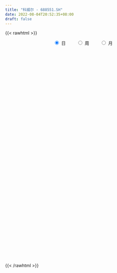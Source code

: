 ```yaml
---
title: "科威尔 - 688551.SH"
date: 2022-08-04T20:52:35+08:00
draft: false
---
```

{{< rawhtml >}}
    <div style="text-align: center">
        <label style="padding: 1rem;"><input style="margin-right: .5rem" type="radio" name="period" value="D" checked onclick="period_change(this)">日</label>
        <label style="padding: 1rem;"><input style="margin-right: .5rem" type="radio" name="period" value="W" onclick="period_change(this)">周</label>
        <label style="padding: 1rem;"><input style="margin-right: .5rem" type="radio" name="period" value="M" onclick="period_change(this)">月</label>
    </div>
    <div id="chart" style="height: 700px;"></div> 
    <script type="text/javascript">
        const D_v = [127799.4,78148.58,62526.93,47216.22,37616.73,71866.45,47864.02,37370.73,33687.01,22114.23,22605.39,21856.99,15657.91,13642.43,11176.37,15041.43,15899.06,14931.2,15251.54,25626.75,23960.73,11946.96,12024.68,13246.89,11594.32,16147.56,10818.66,32180.15,26596.96,19691.34,20512.12,21218.15,30135.42,19982.07,32896.45,22761.91,25542.68,20449.49,17581.29,11134.09,13259.76,10932.78,13022.76,27701.94,32294.87,28921.14,18969.47,22503.38,29338.13,22034.04,18696.29,17814.25,10194.47,11668.41,7811.59,9148.71,8006.81,16718.59,12349.89,8008.08,10867.86,6537.22,7967.38,9119.36,10843.57,6737.29,7797.39,7827.75,6837.38,14457.39,6351.53,6459.02,5055.35,5764.66,6870.79,8613.23,7641.06,10328.35,11168.84,4421.79,7281.81,4763.89,6947.41,8154.78,8541.11,6713.86,6683.11,4868.67,4954.7,5679.97,6017.56,4381.0,4484.86,2977.54,6195.51,4176.91,3195.14,5232.68,5279.34,3481.81,4394.52,3920.65,4778.44,3808.1,4726.05,5338.49,3280.13,3556.91,2763.49,2846.24,3563.33,3440.8,5477.19,6696.24,4427.9,6166.98,6101.47,7569.49,4071.66,4626.92,3917.71,3411.14,3374.8,2760.98,2951.61,3448.93,3810.42,1866.0,3974.07,2189.11,2535.53,3210.79,3006.0,2276.72,3167.57,6772.04,4742.45,3154.39,3650.76,4217.14,3005.34,1637.19,2236.96,3835.11,20468.24,15635.31,7571.7,5087.65,4730.11,11002.19,6665.96,5627.95,11349.22,9338.72,4963.83,6231.34,6956.55,4722.73,3688.03,5857.55,10848.45,10071.52,9064.12,21799.74,33577.88,24534.77,40330.05,21860.73,19799.4,22809.45,19861.67,34748.15,21358.23,20142.94,12590.66,12215.43,14958.97,16316.02,11367.17,11088.6,9214.7,11146.79,8275.98,8338.96,21300.71,20265.16,37097.46,60489.76,52717.7,31408.02,26524.02,19231.46,30958.02,18383.07,11166.18,15945.99,17750.74,11119.81,16304.6,12733.79,31333.04,27118.94,22294.71,12251.66,13435.06,15091.08,29929.9,24552.04,35494.83,28940.41,27845.28,23322.9,14663.16,18119.9,24222.66,20991.17,20201.19,13226.44,11920.32,10486.34,13100.48,11249.83,15634.3,14162.1,10145.16,17147.8,17584.22,9001.31,8073.9,9137.92,17867.41,26236.47,20630.95,25165.18,14198.8,11917.38,6836.04,14456.53,14988.09,11181.35,7959.09,9731.18,9637.67,5329.95,4240.63,5842.85,7506.22,4009.28,8503.48,7874.45,8177.94,5610.78,3825.49,9373.61,4881.38,5980.73,8969.44,5438.46,2529.79,7111.34,3887.85,8824.51,6984.44,5679.47,8033.66,7454.96,9900.72,7773.32,11393.48,7442.56,3704.34,5966.88,5707.0,6890.15,16813.64,16381.74,7974.25,16694.01,7753.87,13346.3,6621.47,9327.54,12034.0,10073.8,17698.23,11756.13,12763.1,12174.02,10999.3,11716.7,8005.62,8377.18,6398.32,6655.69,18659.42,9933.85,9645.65,11805.11,8537.11,15302.69,10916.39,5608.67,5425.79,6335.93,5603.11,4029.56,5508.25,9030.21,4715.84,7216.28,15526.73,8878.12,6734.92,6691.64,14464.96,11900.4,5862.86,3948.62,5303.63,3990.58,3766.59,5039.68,7489.51,4767.66,4791.73,5071.94,6711.32,10352.02,11329.08,4135.56,5995.5,6626.39,3651.4,3340.62,2310.62,3859.55,3912.18,4527.15,2139.44,2327.72,2459.08,2360.48,2006.12,4709.88,1918.48,2888.87,4684.67,4186.43,3818.34,6282.09,5015.29,4207.38,3176.87,3767.81,4123.28,8417.37,3274.21,4222.11,5212.83,7617.52,4275.73,4922.76,3119.48,5633.64,6848.4,10608.63,8691.91,6876.82,3605.95,10861.0,5529.62,6214.94,1747.77,3092.25,3269.66,1860.04,1228.03,1242.93,1814.51,3329.63,1840.92,2662.66,1734.36,2297.09,3075.28,3812.65,1913.55,2710.46,1206.34,2348.7,3389.74,3038.6,3900.59,3244.74,3120.63,3086.7,3809.74,1961.48,3463.28,7230.64,8602.61,3150.27,3514.28,2866.26,3465.15,4197.85,3943.68,4998.06,9055.31,8687.63,5228.73,5198.04,6167.02,8305.15,8809.31,13739.37,24940.49,20318.5,12084.28,7183.11,6815.39,6741.92,6165.21,7122.5,5779.45,8500.19,6188.33,5764.58,6849.01,6323.62,7509.4,4781.07,5812.81,5270.88,5232.66,2956.04,8671.34,6557.05,4216.06,15558.75,12774.39,5675.73,9941.36,3930.79,8063.78,4039.96,9271.93,7057.23,5332.52,14949.09,7340.75,8494.71,6355.42,7781.89,23696.34,35911.15,17219.67,19619.43,13585.57,12053.17]
const D_histogram = [0.0,-0.2967521368,-0.4103584873,-0.6122419986,-0.6711298551,-0.4902698924,-0.3946950784,-0.4613469118,-0.5121764978,-0.4675704713,-0.5239640451,-0.6458935138,-0.7767850333,-0.8127643568,-0.798917714,-0.632130705,-0.4157149093,-0.2213479615,-0.1015394753,0.0675963439,0.0729197333,0.0459610123,0.1130342212,0.1446500231,0.1897071917,0.1510500668,0.1535020772,0.2782449455,0.4086462868,0.404000797,0.3312640639,0.3861092997,0.4954673371,0.487903023,0.5914097734,0.617999094,0.6650514421,0.5633176413,0.3857784132,0.2323329318,0.1729790595,0.130644794,0.0530363067,0.1895624015,0.2274385761,0.3458450785,0.3686086078,0.391294673,0.3939821585,0.2541843933,0.1779711758,0.0571327353,-0.0229302862,-0.0942465954,-0.1471928361,-0.2078502444,-0.2282058873,-0.1419418808,-0.2081148583,-0.2312338808,-0.2658336804,-0.2841499123,-0.2727831712,-0.3308542292,-0.3239883211,-0.3468802749,-0.2556070249,-0.2660961605,-0.2562486801,-0.3784528783,-0.4229934005,-0.429596746,-0.4200309809,-0.3800913723,-0.2885180604,-0.1744681666,-0.10743279,-0.1458865827,-0.2704468091,-0.3148336731,-0.3984606369,-0.4197038893,-0.4604028242,-0.3965179058,-0.247829057,-0.0908688319,0.0358131304,0.1374329376,0.2113221894,0.1907232869,0.1153752312,0.0885322762,0.0958494542,0.0952575543,0.0531462462,0.0655935174,0.0890988592,0.0613022016,-0.0266882542,-0.0698760336,-0.1221260787,-0.114497482,-0.0413972814,0.068363395,0.2175286798,0.3518060718,0.4082843604,0.4376354959,0.4321315233,0.4200390723,0.4602913636,0.4593555299,0.4909562984,0.5280494695,0.5577790356,0.4798697404,0.3451430256,0.1900146721,0.1178663456,0.0508258313,-0.0134437331,-0.0138645111,0.0308929642,0.0370947808,0.0519061867,0.0916408257,0.0866309669,0.0759774816,0.0283486241,0.005287032,-0.0196865201,-0.0732223758,-0.0778695398,-0.0878291948,-0.0716783854,0.0143996888,0.0670095065,0.0919023877,0.1266263888,0.1003094315,0.0432659035,0.0183566848,0.0020890398,0.043778089,0.2426761744,0.2585432691,0.2348502296,0.2164245469,0.1736931986,0.1794748299,0.1281592921,0.1245027323,0.1608366386,0.1191326231,0.102544576,0.0359642141,-0.0566275495,-0.0865113868,-0.1142561486,-0.1223527476,-0.0459551715,0.0188747898,0.0589729952,0.194928831,0.4389164283,0.55239258,0.7332123406,0.831496319,0.7918672082,0.766263175,0.7918033604,1.016649375,0.9949335554,0.8762605299,0.6901914643,0.5913143898,0.5783647359,0.3703826445,0.1670029123,0.0112502563,-0.1754345778,-0.1983750547,-0.2504079435,-0.2950408297,-0.4800803304,-0.5853382474,-0.1895677749,0.1795580344,0.8351414299,1.0628325785,1.1604950163,1.2110130061,1.0153369218,0.6407476585,0.2774944205,0.082069643,-0.0612855576,-0.1732844304,-0.2453237621,-0.3868990432,-0.31486579,-0.0654184106,-0.2818467841,-0.366027027,-0.3697277062,-0.2728090731,0.3370987144,0.6237860792,1.5031954687,1.9853602892,1.8096620724,1.3313748223,0.6880214703,0.6874850472,1.0653406655,1.1680094838,0.5617420917,0.4516683181,0.0919153957,-0.2506053079,-0.5280606176,-0.6443250074,-0.5377611147,-0.4771355256,-0.6752228403,-1.2615832433,-1.592461542,-1.7281939921,-1.7548092941,-1.7976202041,-1.2488220454,-1.4094051783,-1.5320100502,-1.255854936,-1.1753390617,-1.1743156478,-1.2460207798,-1.4645637724,-1.3806323695,-1.2430242286,-1.1871958257,-0.9460826032,-0.7505675485,-0.6591796159,-0.5629545356,-0.4023647981,-0.4208084931,-0.4608343656,-0.6407888294,-0.5152860193,-0.5068670344,-0.4262539106,-0.424260638,-0.6091666104,-0.6321017301,-0.626178516,-0.6016889511,-0.56164571,-0.4890602191,-0.3974919074,-0.2813271365,0.0630622809,0.3057485847,0.4202163363,0.6751898965,0.8559059423,1.072466566,0.9977540228,1.096945784,1.0408904282,0.8740554156,0.6158215296,0.5485594216,0.61986303,1.0268606007,1.4087140914,1.5824628155,1.7368668232,1.7534977118,1.9558753448,1.9347767244,1.8756029401,1.5425026009,1.275018222,0.6487908496,0.3089682989,0.109609056,0.1539946864,0.1417078975,0.2186654912,0.0745256835,-0.0157362792,-0.0240650937,-0.073722128,0.0238814042,0.0305627553,-0.1171669102,-0.1666813744,-0.4637292985,-0.9248247895,-1.266542639,-1.4035085691,-1.5121656611,-1.4975721336,-1.393506603,-1.3422164565,-1.151964914,-1.2374271873,-1.2433412894,-1.3124004337,-1.4412296654,-1.4500645314,-1.4462914954,-1.4315174685,-1.0391320745,-0.6943879478,-0.4304553891,-0.2664047101,-0.2048595074,-0.2339346722,-0.2245777858,-0.1604786009,-0.0937803745,-0.1423312477,-0.0917698727,-0.1621321978,-0.0489584588,0.3195734114,0.6021968592,0.6820457149,0.622677289,0.5938912999,0.560178488,0.3892128897,0.3394062193,0.0974282722,-0.0700175646,-0.2277594647,-0.3648873348,-0.4274677709,-0.4741681794,-0.5003665134,-0.5571494658,-0.4061321053,-0.2888519097,-0.2396886667,-0.2550342052,-0.327295831,-0.4013411852,-0.2170757495,-0.1193870934,0.0500142318,0.1819790655,0.2831468497,0.3826754443,0.2313035026,0.1004731078,-0.0159583096,-0.2046550268,-0.2974617791,-0.286332902,-0.1787193142,-0.1307367184,-0.146597737,-0.0041125283,0.412041433,0.5940650797,0.7888375686,0.8372791783,1.0448263654,1.1141983321,0.9337972182,0.7241489959,0.4767909282,0.4212556232,0.3500560815,0.2611240458,0.15493361,-0.007276458,-0.1756569894,-0.3820739157,-0.449391914,-0.57366738,-0.6281794283,-0.702322482,-0.4858921198,-0.3924117674,-0.2804445525,-0.1863711591,-0.1667322223,-0.4413712087,-0.7957101634,-0.881586406,-0.9413794902,-0.765116759,-0.6468678781,-0.50205869,-0.3808722213,-0.2065864123,0.1052728017,0.3801967487,0.5854212178,0.6314822899,0.6632736842,0.7135753073,0.7348394381,0.6681053357,0.6368977629,0.411799984,0.1832506775,0.0496169568,-0.0355022461,-0.0971576624,-0.0276956463,0.1931221835,0.5593324156,1.0753335145,1.170705849,1.1530361784,1.0060145187,0.9173488402,0.81803896,0.6605158214,0.4598562047,0.3590547842,0.3961459718,0.417262741,0.2973973713,0.1202999056,0.147359968,0.2438298965,0.2288584005,0.2176911079,0.0379661231,-0.0772520966,-0.1853896746,-0.3187358442,-0.457612874,-0.5188812475,-0.3452312522,-0.3408944584,-0.4012869689,-0.4905119442,-0.4675688089,-0.3074493611,-0.2285876044,-0.2055460138,-0.185045634,-0.1431784077,0.0461443515,0.0938595976,0.006068573,-0.0369842168,0.0199064987,0.2666002251,0.6040410102,0.8050721363,0.7812338738,0.5878411139,0.3754687656]
const D_fast = [0.0,-0.3709401709,-0.5871361434,-0.9420801543,-1.1687504746,-1.110457985,-1.1135569406,-1.295545502,-1.4744192124,-1.5467058037,-1.7340903888,-2.0174932359,-2.3425810138,-2.5817514265,-2.7676342122,-2.7588798795,-2.646392811,-2.5073628536,-2.4129392362,-2.226904331,-2.2033510083,-2.2188194762,-2.123487712,-2.0557094043,-1.9632254379,-1.964120046,-1.9232925163,-1.7289884116,-1.4964254987,-1.4000707892,-1.3899915063,-1.2386189456,-1.0053940739,-0.8909826322,-0.6396234385,-0.4585343445,-0.2452191358,-0.2061235263,-0.287218151,-0.3825803995,-0.3986895069,-0.408362574,-0.4727119846,-0.2887952894,-0.1940594708,0.0108083013,0.1257239825,0.2462337159,0.347416741,0.2711650742,0.2394446506,0.1328893939,0.0470938009,-0.0477841572,-0.1375286069,-0.2501485762,-0.327555691,-0.2767771547,-0.3949788468,-0.4759063395,-0.5769645592,-0.6663182692,-0.7231473209,-0.8639319361,-0.9380631083,-1.0476751309,-1.0203036371,-1.0973168128,-1.1515315024,-1.3683489202,-1.5186377926,-1.6326403246,-1.7280823047,-1.7831655391,-1.7637217423,-1.6932888902,-1.6531117111,-1.7280371495,-1.9202090782,-2.0433043604,-2.2265464834,-2.3527157082,-2.5085153492,-2.5437599072,-2.4570283227,-2.3227853055,-2.1871500606,-2.0511720191,-1.9244522199,-1.8973703007,-1.9438745486,-1.9485844346,-1.917304893,-1.8940824044,-1.9229071508,-1.8940615003,-1.8482814437,-1.8607525509,-1.9554150703,-2.0160718581,-2.0988534229,-2.1198491967,-2.0570983164,-1.9302467912,-1.7266993365,-1.5044704266,-1.3459210479,-1.2071610383,-1.1046321302,-1.0117148131,-0.8563896809,-0.7424866321,-0.588146789,-0.4190412505,-0.2498669255,-0.2078087857,-0.2562497441,-0.3638744295,-0.4065561696,-0.4608902262,-0.5285207237,-0.5324076295,-0.4799269132,-0.4644514014,-0.4366634489,-0.3740186034,-0.3573707205,-0.3490298354,-0.3895715369,-0.411311371,-0.4412065531,-0.5130480028,-0.5371625517,-0.5690795054,-0.5708482924,-0.481170296,-0.4118081017,-0.3639396235,-0.2975590252,-0.2987986246,-0.3450256768,-0.3653457242,-0.3810911093,-0.3284575379,-0.0688904089,0.0116125031,0.046632021,0.082312475,0.0830044264,0.1336547652,0.1143790504,0.1418481736,0.2183912397,0.2064703798,0.2155184768,0.1579291684,0.0511805175,-0.0003311665,-0.0566399655,-0.0953247514,-0.0304159682,0.0391326906,0.0939741447,0.2786621884,0.6323788928,0.8839531894,1.2480760351,1.5542340933,1.7125717845,1.8785335451,2.1020245707,2.5810329289,2.8080504981,2.9084426051,2.8949214057,2.9438729286,3.0755144587,2.9601280284,2.7984990242,2.6455589324,2.4150154538,2.3424812133,2.2278463386,2.1094532449,1.8043936616,1.5528011828,1.9011797116,2.3151950295,3.1795637824,3.6729630757,4.0607492676,4.4140205089,4.4721786551,4.2577763063,3.9638966735,3.7889893067,3.6303127167,3.4749927363,3.3416224641,3.1033224222,3.0966392278,3.3297320046,3.0428419351,2.8671549354,2.7710223296,2.7997386946,3.4939211606,3.9365550452,5.1917633019,6.1702681948,6.446985496,6.3015419515,5.830193967,6.0015288058,6.6457195905,7.0403907797,6.5745589106,6.5774022164,6.240628143,5.8354561123,5.4259856483,5.1486400067,5.1207636207,5.0621053284,4.6952123035,3.7934560898,3.0644624056,2.4966814575,2.031363832,1.5391478709,1.7757405182,1.2628060907,0.7571987063,0.7193900866,0.5060711955,0.2135156973,-0.1696946296,-0.7543785653,-1.0156052548,-1.1887531711,-1.4297237246,-1.4251311529,-1.4172579852,-1.4906649566,-1.5351785102,-1.4751799723,-1.5988257905,-1.7540602544,-2.0942119256,-2.0975306203,-2.215828394,-2.2417787479,-2.3458506348,-2.6830482598,-2.864008812,-3.0146302269,-3.1405628997,-3.2409310862,-3.2906106501,-3.2984153152,-3.2525823285,-2.8924273408,-2.5733038908,-2.3537820551,-1.9300110208,-1.5353184894,-1.0506412242,-0.8759152618,-0.5024870546,-0.2983198033,-0.2466409619,-0.3509194656,-0.2810417181,-0.0547723522,0.6089403686,1.3429723822,1.9123368101,2.5009575236,2.9559628402,3.6473093095,4.1099048701,4.5196318209,4.5721571319,4.6234273085,4.1593976485,3.8968171725,3.7248601936,3.8077444956,3.8308846811,3.9625086476,3.8370002608,3.7428042282,3.7284591403,3.6603715741,3.7639454572,3.7782674973,3.6012461041,3.5100612964,3.0970810476,2.4047793593,1.7464258501,1.2585827776,0.7718842704,0.4120847645,0.1677736443,-0.1164903232,-0.2142300093,-0.6090490794,-0.9257985038,-1.3229577565,-1.8120944046,-2.1834454034,-2.5412452412,-2.8843505815,-2.7517482061,-2.5806010664,-2.424282355,-2.3268328534,-2.3165025277,-2.4040613604,-2.4508489205,-2.4268693858,-2.3836162531,-2.4677499382,-2.4401310313,-2.5510264059,-2.4500922816,-2.0016670585,-1.5684943959,-1.3181341115,-1.2218332151,-1.1021463793,-0.9958145691,-1.069476945,-1.0344320606,-1.2520529397,-1.4370031675,-1.6516849339,-1.8800346377,-2.0494820165,-2.2147244699,-2.3660144322,-2.5620847511,-2.5126004168,-2.4675331987,-2.4782921223,-2.5573962121,-2.7114817957,-2.8858624462,-2.7558659478,-2.6880240651,-2.5061191819,-2.3286595819,-2.1567050852,-1.9615076296,-2.0550536956,-2.1607658135,-2.2811868083,-2.5210472822,-2.6882194793,-2.7486738277,-2.6857400684,-2.6704416523,-2.7229521051,-2.5814950285,-2.0623307089,-1.7317907923,-1.3398089113,-1.082047507,-0.6132937286,-0.2653721788,-0.2123239882,-0.2409349615,-0.3690952971,-0.3193166963,-0.3030022176,-0.3266532418,-0.3941102751,-0.5581394576,-0.7704342364,-1.0723696416,-1.2520356184,-1.5197279294,-1.7312848348,-1.981008509,-1.8860511768,-1.8906737663,-1.8488176895,-1.8013370859,-1.8233812046,-2.2083629932,-2.7616294887,-3.0679023329,-3.3630402896,-3.3780567481,-3.4215248367,-3.4022303211,-3.3762619078,-3.2536227018,-2.9154452874,-2.5454721532,-2.1938923797,-1.9899607351,-1.7923509197,-1.5636554698,-1.3586814795,-1.258389248,-1.1303723801,-1.252520163,-1.4352568001,-1.5564862816,-1.650481046,-1.736425878,-1.6738877734,-1.4047893977,-0.8987460618,-0.1139115842,0.2741372126,0.5447265865,0.6492085566,0.789880088,0.8950799479,0.9026857646,0.8169901991,0.8059524747,0.9420801552,1.0675126097,1.0219965828,0.8749740935,0.9388741478,1.0963015506,1.1385446547,1.181800139,1.011566685,0.8770354412,0.7225504445,0.5095203139,0.2562400655,0.0652513801,0.1525935625,0.0717067417,-0.089007511,-0.3008604724,-0.3948095393,-0.3115524318,-0.2898375762,-0.318182489,-0.3439435178,-0.3378708933,-0.1370120464,-0.0658319008,-0.1521057821,-0.2044046261,-0.1425372859,0.1708064967,0.6592575344,1.0615566946,1.2330269005,1.186594419,1.0680892622]
const D_slow = [0.0,-0.0741880342,-0.176777656,-0.3298381557,-0.4976206195,-0.6201880926,-0.7188618622,-0.8341985901,-0.9622427146,-1.0791353324,-1.2101263437,-1.3715997221,-1.5657959805,-1.7689870697,-1.9687164982,-2.1267491744,-2.2306779017,-2.2860148921,-2.3113997609,-2.2945006749,-2.2762707416,-2.2647804885,-2.2365219332,-2.2003594275,-2.1529326295,-2.1151701128,-2.0767945935,-2.0072333571,-1.9050717855,-1.8040715862,-1.7212555702,-1.6247282453,-1.500861411,-1.3788856552,-1.2310332119,-1.0765334384,-0.9102705779,-0.7694411676,-0.6729965643,-0.6149133313,-0.5716685664,-0.5390073679,-0.5257482913,-0.4783576909,-0.4214980469,-0.3350367773,-0.2428846253,-0.1450609571,-0.0465654174,0.0169806809,0.0614734748,0.0757566586,0.0700240871,0.0464624382,0.0096642292,-0.0422983319,-0.0993498037,-0.1348352739,-0.1868639885,-0.2446724587,-0.3111308788,-0.3821683569,-0.4503641497,-0.533077707,-0.6140747872,-0.700794856,-0.7646966122,-0.8312206523,-0.8952828224,-0.9898960419,-1.0956443921,-1.2030435786,-1.3080513238,-1.4030741669,-1.475203682,-1.5188207236,-1.5456789211,-1.5821505668,-1.649762269,-1.7284706873,-1.8280858465,-1.9330118189,-2.0481125249,-2.1472420014,-2.2091992657,-2.2319164736,-2.222963191,-2.1886049566,-2.1357744093,-2.0880935876,-2.0592497798,-2.0371167107,-2.0131543472,-1.9893399586,-1.9760533971,-1.9596550177,-1.9373803029,-1.9220547525,-1.9287268161,-1.9461958245,-1.9767273442,-2.0053517147,-2.015701035,-1.9986101863,-1.9442280163,-1.8562764984,-1.7542054083,-1.6447965343,-1.5367636535,-1.4317538854,-1.3166810445,-1.201842162,-1.0791030874,-0.94709072,-0.8076459611,-0.687678526,-0.6013927697,-0.5538891016,-0.5244225152,-0.5117160574,-0.5150769907,-0.5185431184,-0.5108198774,-0.5015461822,-0.4885696355,-0.4656594291,-0.4440016874,-0.425007317,-0.417920161,-0.416598403,-0.421520033,-0.439825627,-0.4592930119,-0.4812503106,-0.499169907,-0.4955699848,-0.4788176081,-0.4558420112,-0.424185414,-0.3991080561,-0.3882915803,-0.383702409,-0.3831801491,-0.3722356268,-0.3115665833,-0.246930766,-0.1882182086,-0.1341120719,-0.0906887722,-0.0458200647,-0.0137802417,0.0173454414,0.057554601,0.0873377568,0.1129739008,0.1219649543,0.1078080669,0.0861802202,0.0576161831,0.0270279962,0.0155392033,0.0202579008,0.0350011496,0.0837333573,0.1934624644,0.3315606094,0.5148636946,0.7227377743,0.9207045764,1.1122703701,1.3102212102,1.5643835539,1.8131169428,2.0321820753,2.2047299413,2.3525585388,2.4971497228,2.5897453839,2.631496112,2.634308676,2.5904500316,2.5408562679,2.4782542821,2.4044940746,2.284473992,2.1381394302,2.0907474865,2.1356369951,2.3444223525,2.6101304972,2.9002542512,3.2030075028,3.4568417332,3.6170286478,3.686402253,3.7069196637,3.6915982743,3.6482771667,3.5869462262,3.4902214654,3.4115050179,3.3951504152,3.3246887192,3.2331819624,3.1407500359,3.0725477676,3.1568224462,3.312768966,3.6885678332,4.1849079055,4.6373234236,4.9701671292,5.1421724968,5.3140437586,5.5803789249,5.8723812959,6.0128168188,6.1257338983,6.1487127473,6.0860614203,5.9540462659,5.792965014,5.6585247354,5.539240854,5.3704351439,5.0550393331,4.6569239476,4.2248754496,3.786173126,3.336768075,3.0245625637,2.6722112691,2.2892087565,1.9752450225,1.6814102571,1.3878313452,1.0763261502,0.7101852071,0.3650271147,0.0542710576,-0.2425278989,-0.4790485497,-0.6666904368,-0.8314853408,-0.9722239746,-1.0728151742,-1.1780172974,-1.2932258888,-1.4534230962,-1.582244601,-1.7089613596,-1.8155248373,-1.9215899968,-2.0738816494,-2.2319070819,-2.3884517109,-2.5388739487,-2.6792853762,-2.8015504309,-2.9009234078,-2.9712551919,-2.9554896217,-2.8790524755,-2.7739983914,-2.6052009173,-2.3912244317,-2.1231077902,-1.8736692845,-1.5994328385,-1.3392102315,-1.1206963776,-0.9667409952,-0.8296011398,-0.6746353823,-0.4179202321,-0.0657417092,0.3298739946,0.7640907004,1.2024651284,1.6914339646,2.1751281457,2.6440288807,3.029654531,3.3484090865,3.5106067989,3.5878488736,3.6152511376,3.6537498092,3.6891767836,3.7438431564,3.7624745773,3.7585405075,3.752524234,3.734093702,3.7400640531,3.7477047419,3.7184130144,3.6767426708,3.5608103461,3.3296041488,3.012968489,2.6620913467,2.2840499315,1.9096568981,1.5612802473,1.2257261332,0.9377349047,0.6283781079,0.3175427856,-0.0105573229,-0.3708647392,-0.733380872,-1.0949537459,-1.452833113,-1.7126161316,-1.8862131186,-1.9938269659,-2.0604281434,-2.1116430202,-2.1701266883,-2.2262711347,-2.2663907849,-2.2898358786,-2.3254186905,-2.3483611587,-2.3888942081,-2.4011338228,-2.3212404699,-2.1706912551,-2.0001798264,-1.8445105042,-1.6960376792,-1.5559930572,-1.4586898347,-1.3738382799,-1.3494812119,-1.366985603,-1.4239254692,-1.5151473029,-1.6220142456,-1.7405562905,-1.8656479188,-2.0049352853,-2.1064683116,-2.178681289,-2.2386034557,-2.302362007,-2.3841859647,-2.484521261,-2.5387901984,-2.5686369717,-2.5561334138,-2.5106386474,-2.439851935,-2.3441830739,-2.2863571982,-2.2612389213,-2.2652284987,-2.3163922554,-2.3907577002,-2.4623409257,-2.5070207542,-2.5397049338,-2.5763543681,-2.5773825002,-2.4743721419,-2.325855872,-2.1286464799,-1.9193266853,-1.6581200939,-1.3795705109,-1.1461212064,-0.9650839574,-0.8458862253,-0.7405723195,-0.6530582991,-0.5877772877,-0.5490438852,-0.5508629997,-0.594777247,-0.6902957259,-0.8026437044,-0.9460605494,-1.1031054065,-1.278686027,-1.400159057,-1.4982619988,-1.568373137,-1.6149659267,-1.6566489823,-1.7669917845,-1.9659193253,-2.1863159268,-2.4216607994,-2.6129399891,-2.7746569586,-2.9001716311,-2.9953896865,-3.0470362895,-3.0207180891,-2.9256689019,-2.7793135975,-2.621443025,-2.4556246039,-2.2772307771,-2.0935209176,-1.9264945837,-1.767270143,-1.664320147,-1.6185074776,-1.6061032384,-1.6149787999,-1.6392682155,-1.6461921271,-1.5979115812,-1.4580784773,-1.1892450987,-0.8965686364,-0.6083095919,-0.3568059622,-0.1274687521,0.0770409879,0.2421699432,0.3571339944,0.4468976904,0.5459341834,0.6502498687,0.7245992115,0.7546741879,0.7915141799,0.852471654,0.9096862541,0.9641090311,0.9736005619,0.9542875378,0.9079401191,0.8282561581,0.7138529396,0.5841326277,0.4978248146,0.4126012,0.3122794578,0.1896514718,0.0727592696,-0.0041030707,-0.0612499718,-0.1126364753,-0.1588978838,-0.1946924857,-0.1831563978,-0.1596914984,-0.1581743551,-0.1674204093,-0.1624437847,-0.0957937284,0.0552165242,0.2564845582,0.4517930267,0.5987533052,0.6926204966]
const D_data = [['2020-09-10', 51.02, 50.5, 50.01, 66.31],['2020-09-11', 44.99, 45.85, 41.11, 49.8],['2020-09-14', 47.0, 46.73, 44.42, 49.7],['2020-09-15', 45.82, 44.32, 43.5, 47.0],['2020-09-16', 45.0, 44.83, 44.3, 46.56],['2020-09-17', 44.83, 47.62, 44.04, 52.39],['2020-09-18', 47.63, 46.85, 46.26, 49.29],['2020-09-21', 47.0, 44.44, 44.08, 47.34],['2020-09-22', 43.7, 43.8, 42.66, 44.3],['2020-09-23', 43.85, 44.44, 43.7, 44.98],['2020-09-24', 44.3, 42.58, 42.21, 44.3],['2020-09-25', 42.81, 40.62, 40.33, 42.88],['2020-09-28', 40.6, 39.04, 38.85, 40.8],['2020-09-29', 39.12, 38.9, 38.75, 39.88],['2020-09-30', 38.91, 38.55, 38.55, 39.4],['2020-10-09', 39.0, 40.09, 39.0, 40.35],['2020-10-12', 40.55, 41.02, 40.15, 41.66],['2020-10-13', 41.03, 41.28, 40.9, 41.99],['2020-10-14', 41.24, 40.74, 40.12, 41.24],['2020-10-15', 40.89, 41.8, 40.86, 43.16],['2020-10-16', 41.79, 39.95, 39.8, 41.79],['2020-10-19', 40.49, 39.21, 39.16, 40.67],['2020-10-20', 39.05, 40.24, 38.9, 40.39],['2020-10-21', 40.44, 39.85, 39.68, 41.14],['2020-10-22', 39.6, 40.05, 39.06, 40.62],['2020-10-23', 40.3, 38.85, 38.62, 40.5],['2020-10-26', 38.1, 39.09, 38.1, 39.12],['2020-10-27', 39.11, 40.85, 38.83, 42.21],['2020-10-28', 40.7, 41.61, 39.86, 42.19],['2020-10-29', 40.85, 40.32, 40.21, 41.52],['2020-10-30', 40.12, 39.3, 39.3, 41.49],['2020-11-02', 39.8, 40.9, 38.34, 41.01],['2020-11-03', 41.25, 42.16, 40.8, 42.83],['2020-11-04', 42.01, 41.16, 40.88, 42.6],['2020-11-05', 42.0, 43.06, 41.58, 43.82],['2020-11-06', 43.65, 42.77, 42.09, 43.8],['2020-11-09', 42.98, 43.6, 42.38, 43.9],['2020-11-10', 43.4, 41.96, 41.8, 43.4],['2020-11-11', 41.8, 40.53, 40.5, 42.35],['2020-11-12', 40.86, 40.09, 39.93, 41.24],['2020-11-13', 40.58, 40.77, 40.23, 41.76],['2020-11-16', 41.0, 40.75, 40.4, 41.46],['2020-11-17', 40.88, 39.98, 39.49, 40.88],['2020-11-18', 39.85, 42.85, 39.85, 42.85],['2020-11-19', 43.15, 42.19, 42.01, 45.39],['2020-11-20', 42.24, 43.8, 41.71, 44.2],['2020-11-23', 43.9, 43.23, 42.5, 43.9],['2020-11-24', 43.41, 43.63, 43.12, 44.9],['2020-11-25', 44.5, 43.75, 43.5, 45.58],['2020-11-26', 43.57, 41.85, 41.6, 43.58],['2020-11-27', 42.0, 42.24, 41.56, 43.74],['2020-11-30', 42.24, 41.25, 40.8, 42.73],['2020-12-01', 41.19, 41.24, 40.88, 41.45],['2020-12-02', 41.31, 40.9, 40.41, 41.35],['2020-12-03', 40.93, 40.7, 40.6, 41.13],['2020-12-04', 40.68, 40.15, 40.03, 40.77],['2020-12-07', 40.52, 40.25, 39.89, 40.94],['2020-12-08', 40.68, 41.6, 40.28, 41.96],['2020-12-09', 41.52, 39.58, 39.39, 41.87],['2020-12-10', 39.58, 39.67, 39.25, 40.16],['2020-12-11', 39.9, 39.13, 38.7, 40.38],['2020-12-14', 39.48, 38.92, 38.47, 39.49],['2020-12-15', 38.8, 38.99, 38.26, 39.2],['2020-12-16', 38.99, 37.68, 37.37, 38.99],['2020-12-17', 37.48, 38.01, 36.5, 38.12],['2020-12-18', 38.01, 37.23, 37.21, 38.18],['2020-12-21', 37.21, 38.5, 36.7, 38.6],['2020-12-22', 38.02, 37.12, 36.9, 38.58],['2020-12-23', 36.82, 37.04, 36.68, 37.49],['2020-12-24', 36.85, 34.69, 34.55, 36.85],['2020-12-25', 34.55, 34.74, 34.55, 35.31],['2020-12-28', 35.24, 34.57, 34.43, 35.46],['2020-12-29', 34.02, 34.26, 34.02, 35.09],['2020-12-30', 34.2, 34.26, 33.84, 34.4],['2020-12-31', 34.47, 34.79, 34.0, 35.21],['2021-01-04', 34.76, 35.23, 34.57, 35.45],['2021-01-05', 35.1, 34.8, 34.6, 35.35],['2021-01-06', 34.6, 33.23, 32.99, 34.8],['2021-01-07', 33.1, 31.31, 31.09, 33.2],['2021-01-08', 31.26, 31.38, 30.59, 31.84],['2021-01-11', 31.38, 30.0, 29.82, 31.71],['2021-01-12', 30.49, 29.9, 29.78, 30.49],['2021-01-13', 30.12, 28.85, 28.7, 30.12],['2021-01-14', 28.86, 29.58, 28.28, 30.18],['2021-01-15', 29.58, 30.65, 29.32, 31.15],['2021-01-18', 30.6, 31.13, 30.4, 31.5],['2021-01-19', 31.41, 31.18, 31.06, 32.13],['2021-01-20', 31.35, 31.24, 31.06, 31.8],['2021-01-21', 31.27, 31.2, 30.67, 31.76],['2021-01-22', 31.16, 30.02, 30.0, 31.2],['2021-01-25', 29.91, 28.9, 28.75, 29.92],['2021-01-26', 28.9, 29.02, 28.9, 29.76],['2021-01-27', 29.35, 29.18, 28.79, 29.5],['2021-01-28', 29.19, 28.89, 28.89, 29.49],['2021-01-29', 29.25, 28.03, 27.74, 29.25],['2021-02-01', 28.03, 28.4, 27.76, 28.6],['2021-02-02', 28.42, 28.42, 28.14, 28.72],['2021-02-03', 28.42, 27.55, 27.21, 28.42],['2021-02-04', 27.57, 26.22, 26.0, 27.57],['2021-02-05', 26.24, 26.11, 25.83, 27.12],['2021-02-08', 26.47, 25.38, 25.33, 26.47],['2021-02-09', 25.41, 25.63, 25.4, 25.98],['2021-02-10', 25.77, 26.32, 25.63, 26.7],['2021-02-18', 26.7, 27.0, 26.35, 27.27],['2021-02-19', 27.0, 28.03, 26.92, 28.37],['2021-02-22', 28.12, 28.57, 28.0, 28.94],['2021-02-23', 28.5, 28.16, 27.97, 28.9],['2021-02-24', 28.65, 28.15, 28.02, 28.65],['2021-02-25', 28.71, 27.9, 27.9, 28.78],['2021-02-26', 27.6, 27.9, 27.52, 28.19],['2021-03-01', 28.1, 28.79, 28.1, 28.8],['2021-03-02', 29.06, 28.57, 28.36, 29.09],['2021-03-03', 28.89, 29.28, 28.66, 29.34],['2021-03-04', 29.27, 29.8, 29.1, 30.04],['2021-03-05', 29.61, 30.2, 29.5, 30.5],['2021-03-08', 30.25, 29.03, 28.99, 30.48],['2021-03-09', 29.24, 27.98, 27.74, 29.25],['2021-03-10', 27.58, 27.07, 26.8, 27.98],['2021-03-11', 27.43, 27.54, 26.88, 27.8],['2021-03-12', 27.73, 27.22, 27.0, 27.73],['2021-03-15', 27.32, 26.84, 26.59, 27.32],['2021-03-16', 27.0, 27.38, 26.98, 27.46],['2021-03-17', 27.41, 28.0, 27.22, 28.1],['2021-03-18', 28.1, 27.61, 27.53, 28.14],['2021-03-19', 27.58, 27.74, 27.46, 28.06],['2021-03-22', 27.82, 28.19, 27.59, 28.23],['2021-03-23', 28.0, 27.73, 27.58, 28.49],['2021-03-24', 27.64, 27.62, 27.41, 27.84],['2021-03-25', 27.51, 26.98, 26.62, 27.54],['2021-03-26', 26.98, 27.05, 26.81, 27.2],['2021-03-29', 27.2, 26.83, 26.77, 27.38],['2021-03-30', 27.06, 26.16, 26.08, 27.06],['2021-03-31', 26.38, 26.49, 26.0, 26.5],['2021-04-01', 26.57, 26.25, 26.09, 26.62],['2021-04-02', 26.5, 26.46, 26.06, 26.61],['2021-04-06', 26.57, 27.52, 26.57, 27.75],['2021-04-07', 27.3, 27.44, 27.16, 27.75],['2021-04-08', 27.59, 27.3, 27.27, 27.59],['2021-04-09', 27.43, 27.61, 27.28, 27.95],['2021-04-12', 27.66, 26.9, 26.85, 27.66],['2021-04-13', 27.38, 26.29, 26.25, 27.38],['2021-04-14', 26.49, 26.44, 26.2, 26.59],['2021-04-15', 26.31, 26.39, 26.12, 26.56],['2021-04-16', 26.4, 27.15, 26.4, 27.18],['2021-04-19', 27.18, 29.84, 27.16, 31.36],['2021-04-20', 29.59, 28.29, 28.28, 29.74],['2021-04-21', 28.44, 27.94, 27.94, 28.49],['2021-04-22', 28.0, 28.05, 27.91, 28.62],['2021-04-23', 28.0, 27.72, 27.69, 28.25],['2021-04-26', 28.16, 28.36, 28.16, 28.98],['2021-04-27', 28.19, 27.64, 27.45, 28.48],['2021-04-28', 27.64, 28.19, 27.58, 28.19],['2021-04-29', 28.08, 28.9, 27.73, 29.04],['2021-04-30', 28.9, 28.03, 28.0, 28.9],['2021-05-06', 28.12, 28.29, 27.66, 28.56],['2021-05-07', 28.36, 27.51, 27.42, 28.37],['2021-05-10', 27.53, 26.76, 26.7, 28.0],['2021-05-11', 26.76, 27.17, 26.53, 27.36],['2021-05-12', 27.3, 26.97, 26.73, 27.3],['2021-05-13', 26.97, 27.03, 26.93, 27.72],['2021-05-14', 27.19, 28.21, 27.03, 28.33],['2021-05-17', 28.18, 28.44, 27.69, 28.63],['2021-05-18', 28.44, 28.45, 28.03, 28.8],['2021-05-19', 28.7, 30.24, 28.11, 30.99],['2021-05-20', 30.05, 32.9, 29.99, 33.26],['2021-05-21', 32.5, 32.67, 31.53, 33.72],['2021-05-24', 32.6, 34.89, 32.3, 37.5],['2021-05-25', 35.3, 35.33, 33.76, 35.5],['2021-05-26', 34.97, 34.53, 33.6, 35.4],['2021-05-27', 34.1, 35.3, 34.1, 36.95],['2021-05-28', 35.86, 36.74, 35.06, 37.58],['2021-05-31', 36.89, 40.85, 36.06, 41.88],['2021-06-01', 41.16, 39.36, 39.1, 41.85],['2021-06-02', 39.41, 38.79, 38.15, 40.83],['2021-06-03', 38.79, 38.05, 37.7, 39.67],['2021-06-04', 37.68, 39.21, 37.23, 40.0],['2021-06-07', 39.21, 40.8, 38.38, 41.9],['2021-06-08', 40.7, 38.5, 37.74, 42.45],['2021-06-09', 39.31, 38.03, 37.78, 39.6],['2021-06-10', 37.56, 38.1, 37.33, 39.41],['2021-06-11', 38.1, 37.09, 37.0, 39.2],['2021-06-15', 37.07, 38.79, 36.6, 39.97],['2021-06-16', 38.97, 38.4, 38.0, 40.48],['2021-06-17', 38.39, 38.36, 37.55, 39.35],['2021-06-18', 38.29, 36.0, 35.11, 38.83],['2021-06-21', 36.0, 36.1, 34.5, 37.64],['2021-06-22', 36.0, 43.16, 36.0, 43.32],['2021-06-23', 42.69, 45.2, 40.8, 50.88],['2021-06-24', 47.2, 52.3, 46.6, 53.2],['2021-06-25', 52.3, 50.45, 48.81, 52.36],['2021-06-28', 49.63, 50.99, 49.6, 55.34],['2021-06-29', 51.55, 52.19, 50.65, 53.4],['2021-06-30', 51.44, 50.08, 48.85, 53.58],['2021-07-01', 50.8, 47.46, 46.52, 50.8],['2021-07-02', 46.76, 46.49, 46.21, 47.93],['2021-07-05', 46.48, 47.75, 45.41, 48.49],['2021-07-06', 47.7, 48.02, 46.68, 50.25],['2021-07-07', 48.01, 48.15, 46.75, 48.18],['2021-07-08', 48.7, 48.5, 46.67, 49.46],['2021-07-09', 48.0, 47.3, 46.75, 50.5],['2021-07-12', 47.36, 50.0, 47.25, 51.5],['2021-07-13', 49.86, 53.43, 49.45, 54.92],['2021-07-14', 51.72, 48.02, 47.64, 52.01],['2021-07-15', 48.25, 49.07, 47.5, 50.5],['2021-07-16', 49.8, 50.0, 48.67, 51.25],['2021-07-19', 50.3, 51.7, 48.02, 52.87],['2021-07-20', 51.82, 60.52, 50.5, 61.13],['2021-07-21', 61.72, 59.75, 58.5, 62.35],['2021-07-22', 62.13, 71.7, 59.99, 71.7],['2021-07-23', 73.24, 72.38, 69.58, 75.11],['2021-07-26', 71.0, 67.12, 63.6, 72.62],['2021-07-27', 68.47, 63.5, 62.41, 70.96],['2021-07-28', 65.06, 59.92, 56.0, 65.06],['2021-07-29', 60.79, 67.53, 60.79, 70.0],['2021-07-30', 68.5, 74.78, 67.01, 77.65],['2021-08-02', 75.31, 74.35, 72.51, 79.49],['2021-08-03', 74.33, 65.64, 65.38, 76.77],['2021-08-04', 70.0, 71.19, 66.79, 72.98],['2021-08-05', 72.2, 67.88, 66.99, 72.2],['2021-08-06', 71.0, 67.0, 66.02, 71.0],['2021-08-09', 66.1, 66.68, 63.51, 67.68],['2021-08-10', 68.12, 68.0, 65.07, 70.41],['2021-08-11', 67.45, 71.11, 65.43, 71.77],['2021-08-12', 71.4, 71.38, 68.51, 73.76],['2021-08-13', 70.0, 68.08, 67.7, 70.99],['2021-08-16', 67.5, 61.05, 60.8, 67.64],['2021-08-17', 61.37, 61.31, 60.6, 66.38],['2021-08-18', 61.5, 61.79, 60.5, 64.76],['2021-08-19', 60.55, 61.89, 60.0, 63.5],['2021-08-20', 62.82, 60.58, 59.0, 62.82],['2021-08-23', 63.99, 68.6, 60.72, 71.67],['2021-08-24', 67.41, 60.1, 59.52, 68.58],['2021-08-25', 58.02, 58.98, 56.05, 60.5],['2021-08-26', 60.2, 63.58, 59.86, 68.66],['2021-08-27', 65.22, 61.38, 58.58, 65.5],['2021-08-30', 60.5, 59.88, 58.5, 61.37],['2021-08-31', 60.78, 57.98, 57.43, 61.0],['2021-09-01', 56.4, 54.39, 52.85, 58.99],['2021-09-02', 53.64, 56.75, 53.64, 59.1],['2021-09-03', 58.0, 57.0, 55.02, 60.49],['2021-09-06', 57.02, 55.51, 52.31, 57.5],['2021-09-07', 57.86, 57.73, 55.12, 59.81],['2021-09-08', 58.77, 57.58, 55.2, 59.0],['2021-09-09', 57.65, 56.38, 55.2, 57.65],['2021-09-10', 55.45, 56.33, 55.19, 57.96],['2021-09-13', 56.44, 57.3, 54.3, 57.86],['2021-09-14', 57.0, 54.95, 54.9, 58.3],['2021-09-15', 53.5, 53.99, 53.28, 55.0],['2021-09-16', 56.5, 51.0, 50.5, 56.74],['2021-09-17', 51.06, 54.0, 50.1, 54.47],['2021-09-22', 52.66, 52.25, 51.04, 53.88],['2021-09-23', 52.58, 52.77, 51.56, 53.66],['2021-09-24', 53.2, 51.4, 50.5, 54.0],['2021-09-27', 51.56, 47.86, 47.01, 51.56],['2021-09-28', 47.86, 48.52, 47.68, 49.99],['2021-09-29', 52.41, 48.0, 46.37, 52.41],['2021-09-30', 47.27, 47.47, 44.57, 47.48],['2021-10-08', 47.98, 47.0, 45.21, 47.98],['2021-10-11', 46.8, 46.9, 45.8, 47.02],['2021-10-12', 47.0, 46.82, 44.11, 47.34],['2021-10-13', 46.97, 47.0, 44.5, 48.0],['2021-10-14', 47.87, 50.6, 46.0, 51.59],['2021-10-15', 50.5, 50.65, 48.34, 51.25],['2021-10-18', 50.29, 49.9, 49.03, 51.21],['2021-10-19', 50.99, 52.72, 49.25, 53.5],['2021-10-20', 52.38, 53.23, 51.6, 53.79],['2021-10-21', 52.99, 55.21, 52.12, 56.8],['2021-10-22', 54.31, 52.49, 51.0, 55.87],['2021-10-25', 52.98, 55.33, 51.6, 57.16],['2021-10-26', 54.51, 54.15, 52.59, 55.39],['2021-10-27', 54.07, 52.75, 52.51, 54.56],['2021-10-28', 53.1, 50.9, 49.24, 53.38],['2021-10-29', 50.72, 52.75, 48.99, 52.99],['2021-11-01', 52.18, 54.86, 52.18, 55.5],['2021-11-02', 54.86, 60.95, 54.02, 62.8],['2021-11-03', 61.18, 63.72, 60.58, 65.94],['2021-11-04', 63.25, 63.84, 61.8, 64.98],['2021-11-05', 64.19, 65.9, 62.61, 68.98],['2021-11-08', 66.34, 66.18, 63.8, 66.66],['2021-11-09', 66.11, 70.8, 66.0, 71.65],['2021-11-10', 70.0, 70.33, 68.01, 70.75],['2021-11-11', 70.0, 71.51, 69.14, 74.48],['2021-11-12', 70.5, 68.79, 67.67, 73.5],['2021-11-15', 69.9, 69.57, 66.8, 71.49],['2021-11-16', 68.59, 63.91, 63.25, 69.39],['2021-11-17', 62.63, 65.77, 62.63, 66.95],['2021-11-18', 65.56, 66.75, 65.56, 69.87],['2021-11-19', 66.62, 70.01, 66.0, 71.98],['2021-11-22', 69.9, 70.03, 68.35, 72.58],['2021-11-23', 70.3, 72.0, 70.3, 74.8],['2021-11-24', 71.73, 69.7, 69.01, 71.79],['2021-11-25', 69.96, 70.3, 69.68, 72.88],['2021-11-26', 71.16, 71.58, 69.85, 72.66],['2021-11-29', 71.42, 71.4, 70.0, 72.95],['2021-11-30', 72.85, 73.89, 71.62, 78.14],['2021-12-01', 74.2, 73.59, 71.15, 75.88],['2021-12-02', 72.8, 71.77, 69.96, 74.0],['2021-12-03', 71.77, 72.88, 68.62, 73.66],['2021-12-06', 71.42, 69.1, 68.5, 72.45],['2021-12-07', 69.58, 64.92, 62.66, 69.89],['2021-12-08', 64.39, 63.81, 63.0, 66.65],['2021-12-09', 63.5, 64.41, 62.5, 64.49],['2021-12-10', 65.02, 63.28, 63.05, 65.02],['2021-12-13', 64.79, 63.66, 61.3, 66.64],['2021-12-14', 63.99, 64.19, 61.6, 64.63],['2021-12-15', 64.22, 63.05, 62.3, 65.37],['2021-12-16', 62.6, 64.6, 62.32, 65.11],['2021-12-17', 63.81, 60.58, 60.38, 64.53],['2021-12-20', 61.5, 60.4, 59.33, 62.33],['2021-12-21', 60.4, 58.4, 57.65, 60.4],['2021-12-22', 57.6, 55.98, 55.35, 58.63],['2021-12-23', 56.35, 55.87, 55.03, 56.56],['2021-12-24', 55.87, 54.72, 53.75, 56.17],['2021-12-27', 53.75, 53.57, 53.05, 55.29],['2021-12-28', 54.27, 58.19, 53.44, 58.38],['2021-12-29', 58.15, 58.64, 56.28, 59.28],['2021-12-30', 58.95, 58.55, 57.02, 58.95],['2021-12-31', 59.09, 57.89, 57.5, 59.09],['2022-01-04', 57.65, 56.73, 56.0, 58.15],['2022-01-05', 57.69, 55.2, 54.5, 57.86],['2022-01-06', 55.17, 55.13, 54.6, 55.85],['2022-01-07', 55.13, 55.54, 54.44, 56.5],['2022-01-10', 55.0, 55.5, 51.2, 55.72],['2022-01-11', 55.55, 53.68, 52.9, 58.0],['2022-01-12', 53.53, 54.5, 52.58, 54.76],['2022-01-13', 55.5, 52.49, 52.27, 55.5],['2022-01-14', 52.2, 54.48, 51.56, 54.69],['2022-01-17', 57.64, 58.76, 54.59, 59.88],['2022-01-18', 60.0, 59.5, 56.68, 60.0],['2022-01-19', 59.5, 58.16, 57.5, 59.5],['2022-01-20', 58.16, 56.72, 54.5, 58.16],['2022-01-21', 55.32, 57.1, 54.02, 58.15],['2022-01-24', 55.52, 57.1, 55.3, 57.27],['2022-01-25', 56.16, 54.99, 54.69, 57.2],['2022-01-26', 54.36, 56.0, 54.03, 56.1],['2022-01-27', 55.58, 52.78, 52.78, 56.6],['2022-01-28', 54.78, 52.42, 50.0, 55.0],['2022-02-07', 53.0, 51.34, 50.03, 53.2],['2022-02-08', 50.7, 50.35, 49.53, 50.79],['2022-02-09', 50.55, 50.2, 49.06, 50.6],['2022-02-10', 50.77, 49.5, 48.78, 50.78],['2022-02-11', 48.6, 48.91, 47.85, 49.6],['2022-02-14', 49.0, 47.6, 47.02, 49.0],['2022-02-15', 47.6, 49.78, 46.82, 49.87],['2022-02-16', 49.68, 49.5, 48.68, 50.0],['2022-02-17', 48.6, 48.57, 48.03, 49.79],['2022-02-18', 48.2, 47.33, 46.82, 48.2],['2022-02-21', 45.86, 45.81, 45.68, 47.15],['2022-02-22', 45.62, 44.75, 44.68, 46.2],['2022-02-23', 44.89, 47.68, 44.26, 48.0],['2022-02-24', 47.58, 46.86, 46.4, 48.6],['2022-02-25', 48.4, 48.09, 46.87, 49.08],['2022-02-28', 48.48, 48.17, 46.84, 48.74],['2022-03-01', 48.51, 48.25, 47.73, 49.49],['2022-03-02', 48.16, 48.7, 47.0, 48.97],['2022-03-03', 48.32, 45.33, 44.99, 48.89],['2022-03-04', 44.58, 44.63, 44.31, 45.6],['2022-03-07', 43.83, 43.85, 43.01, 44.4],['2022-03-08', 43.97, 41.7, 41.1, 44.5],['2022-03-09', 43.53, 41.6, 38.2, 43.53],['2022-03-10', 41.97, 42.1, 41.46, 43.22],['2022-03-11', 41.41, 43.09, 40.69, 43.4],['2022-03-14', 43.0, 42.28, 41.16, 43.0],['2022-03-15', 41.65, 41.09, 40.54, 43.19],['2022-03-16', 41.91, 42.99, 39.22, 43.61],['2022-03-17', 45.0, 47.74, 43.58, 48.09],['2022-03-18', 47.57, 46.49, 45.59, 48.65],['2022-03-21', 46.47, 47.91, 45.21, 47.91],['2022-03-22', 47.08, 47.1, 46.51, 47.79],['2022-03-23', 48.2, 50.29, 48.2, 52.0],['2022-03-24', 49.91, 49.96, 48.3, 50.96],['2022-03-25', 49.64, 47.17, 47.01, 49.64],['2022-03-28', 46.11, 46.26, 45.71, 46.95],['2022-03-29', 46.87, 44.9, 44.13, 46.87],['2022-03-30', 45.0, 46.73, 44.86, 47.12],['2022-03-31', 46.71, 46.4, 45.53, 46.71],['2022-04-01', 45.66, 45.9, 45.31, 46.52],['2022-04-06', 45.55, 45.24, 45.08, 46.92],['2022-04-07', 45.24, 43.79, 43.46, 45.24],['2022-04-08', 43.72, 42.66, 42.26, 44.14],['2022-04-11', 42.8, 40.85, 40.29, 42.8],['2022-04-12', 40.85, 41.41, 39.5, 41.48],['2022-04-13', 41.4, 39.64, 39.36, 41.4],['2022-04-14', 40.0, 39.4, 38.74, 40.44],['2022-04-15', 39.32, 38.1, 37.0, 39.49],['2022-04-18', 38.59, 41.46, 37.75, 41.6],['2022-04-19', 41.2, 40.2, 40.01, 42.48],['2022-04-20', 40.01, 40.5, 39.61, 40.92],['2022-04-21', 40.06, 40.42, 39.08, 40.95],['2022-04-22', 39.21, 39.42, 38.56, 40.42],['2022-04-25', 35.02, 34.55, 34.06, 37.25],['2022-04-26', 27.64, 31.08, 27.64, 34.28],['2022-04-27', 31.0, 32.28, 29.19, 32.5],['2022-04-28', 33.4, 31.15, 30.3, 33.47],['2022-04-29', 31.15, 33.38, 30.74, 33.92],['2022-05-05', 32.65, 32.5, 32.05, 33.9],['2022-05-06', 32.02, 32.68, 31.04, 32.87],['2022-05-09', 33.17, 32.33, 31.16, 33.7],['2022-05-10', 31.73, 33.13, 31.73, 34.28],['2022-05-11', 33.34, 35.7, 33.33, 36.0],['2022-05-12', 35.7, 36.6, 35.09, 38.5],['2022-05-13', 36.15, 37.01, 35.26, 37.31],['2022-05-16', 37.8, 35.8, 35.47, 37.99],['2022-05-17', 36.27, 35.99, 35.21, 36.43],['2022-05-18', 36.1, 36.66, 35.61, 36.96],['2022-05-19', 36.79, 36.76, 36.02, 37.33],['2022-05-20', 36.57, 35.81, 35.49, 37.19],['2022-05-23', 35.66, 36.25, 35.05, 37.05],['2022-05-24', 36.79, 33.3, 32.81, 36.79],['2022-05-25', 33.01, 32.03, 31.31, 33.56],['2022-05-26', 32.0, 32.1, 31.82, 33.23],['2022-05-27', 31.51, 31.89, 31.33, 33.49],['2022-05-30', 31.18, 31.5, 30.82, 32.23],['2022-05-31', 30.91, 32.88, 30.69, 33.0],['2022-06-01', 33.0, 35.4, 33.0, 35.43],['2022-06-02', 35.77, 38.9, 34.69, 39.26],['2022-06-06', 38.99, 43.64, 38.93, 44.44],['2022-06-07', 44.5, 40.78, 40.15, 44.5],['2022-06-08', 40.65, 40.4, 39.0, 42.15],['2022-06-09', 40.0, 39.13, 38.68, 40.39],['2022-06-10', 38.13, 39.96, 38.13, 40.6],['2022-06-13', 39.9, 40.01, 39.4, 40.78],['2022-06-14', 40.22, 39.2, 38.01, 40.22],['2022-06-15', 39.2, 38.18, 38.0, 40.84],['2022-06-16', 38.18, 39.0, 38.09, 39.81],['2022-06-17', 39.7, 40.93, 38.67, 41.24],['2022-06-20', 41.43, 41.3, 40.44, 42.36],['2022-06-21', 40.89, 39.65, 39.01, 40.97],['2022-06-22', 39.6, 38.4, 38.11, 40.19],['2022-06-23', 38.88, 40.77, 38.66, 40.92],['2022-06-24', 41.2, 42.25, 40.4, 42.44],['2022-06-27', 42.31, 41.39, 40.85, 42.32],['2022-06-28', 40.85, 41.68, 40.44, 42.15],['2022-06-29', 41.66, 39.29, 39.1, 41.66],['2022-06-30', 38.9, 39.42, 38.31, 40.58],['2022-07-01', 40.21, 38.93, 38.17, 40.21],['2022-07-04', 38.8, 37.88, 37.08, 38.84],['2022-07-05', 37.9, 36.87, 36.06, 38.89],['2022-07-06', 36.87, 37.0, 36.17, 37.87],['2022-07-07', 37.6, 39.98, 37.45, 40.98],['2022-07-08', 40.08, 38.13, 37.98, 40.54],['2022-07-11', 37.72, 36.92, 36.5, 38.0],['2022-07-12', 36.37, 35.83, 35.6, 38.6],['2022-07-13', 35.83, 36.69, 35.5, 37.15],['2022-07-14', 36.69, 38.6, 36.01, 38.98],['2022-07-15', 39.0, 38.01, 37.8, 39.0],['2022-07-18', 39.56, 37.4, 37.02, 39.56],['2022-07-19', 37.26, 37.31, 36.6, 38.34],['2022-07-20', 37.75, 37.59, 37.06, 37.95],['2022-07-21', 37.69, 40.0, 37.33, 40.16],['2022-07-22', 39.58, 38.9, 38.18, 40.05],['2022-07-25', 39.0, 37.11, 36.2, 39.35],['2022-07-26', 36.74, 37.28, 35.75, 37.38],['2022-07-27', 37.3, 38.54, 36.9, 38.9],['2022-07-28', 38.89, 41.84, 38.89, 42.28],['2022-07-29', 42.67, 44.91, 41.01, 46.37],['2022-08-01', 45.28, 45.25, 43.0, 45.85],['2022-08-02', 45.0, 43.6, 42.51, 45.0],['2022-08-03', 43.24, 41.51, 41.17, 43.8],['2022-08-04', 41.98, 40.65, 40.0, 42.18]]
const W_v = [205947.98,267090.35,137634.35,40476.71,15041.43,95669.28,64960.41,109799.23,126994.0,87967.31,112873.49,111541.31,56637.43,55951.23,41204.82,43271.44,24149.82,42173.27,35689.0,28900.31,24056.47,21365.88,13093.61,8534.15,17785.26,23605.46,28536.52,16416.24,15288.53,14196.61,18319.64,14931.74,53493.01,43984.04,11195.17,32073.31,99048.03,124661.3,101055.41,62945.46,49062.44,201978.1,106262.75,73854.93,106433.41,134008.26,108173.9,76825.46,64291.87,60945.15,104098.81,59379.39,36898.52,33736.28,17614.21,29205.16,5438.46,29337.93,38842.13,34214.26,64753.79,49083.18,64465.28,45497.12,56699.72,45790.65,30507.06,43071.89,42868.48,18100.48,28832.16,38438.55,17074.37,13813.87,16208.02,23509.53,22759.54,26250.95,34902.06,33088.33,11197.75,6387.07,11610.31,11991.7,16694.3,6896.44,24408.28,17987.22,33167.77,37020.85,71341.77,34309.27,32634.94,24053.46,47777.59,31651.62,43951.52,82239.51,62477.84]
const W_histogram = [0.0,0.0638176638,-0.2972575872,-0.6395603327,-0.7203133062,-0.7384706808,-0.7760243403,-0.7230804952,-0.4218125798,-0.3288141348,-0.0494778083,0.0391979136,-0.0301899675,-0.1266579159,-0.2909129818,-0.5260345499,-0.6299526023,-0.8655606042,-0.9983542277,-1.0510873119,-1.1352720279,-1.2277021644,-1.1817252247,-0.9529877116,-0.7369426599,-0.3834218712,-0.2983494668,-0.1619531228,-0.0773882989,-0.0231853453,0.1202415468,0.2090531068,0.3242329054,0.4325703047,0.4769852191,0.5557768592,0.890672465,1.3416143824,1.7364866865,1.7786349033,1.6591713414,2.4326200334,2.5447557452,2.5351251967,2.564516086,3.8669107106,4.6150353411,4.3163539314,3.9327988063,2.9596338747,2.1908688581,1.254948749,0.4972247956,-0.2161587156,-0.8810918542,-1.5636696502,-1.9971518834,-1.9843013007,-1.803358952,-1.6232669269,-0.6268391493,0.1756771346,0.7076083191,1.0627806935,1.2688922859,0.67226616,0.0425853609,-0.7765654372,-1.0934876676,-1.4287903994,-1.6724552613,-1.6072491003,-1.8140724808,-2.1017553796,-2.2970802283,-2.2697087452,-2.3683277901,-2.4128176711,-2.1002896491,-1.7491700179,-1.5127259172,-1.4828259972,-1.6648110273,-1.5910191788,-1.82685138,-1.8994371347,-1.5405660637,-1.2794792469,-1.2640361621,-0.702959302,-0.2074152517,0.2158060166,0.5933551249,0.6250197235,0.5976266681,0.576687308,0.6240321283,1.0370183995,0.9997612438]
const W_fast = [0.0,0.0797720798,-0.355617568,-0.8578103967,-1.1186416968,-1.3214167415,-1.5529764861,-1.6808027648,-1.4849879944,-1.4741930831,-1.2072262087,-1.1087510084,-1.1856863813,-1.3138188087,-1.5508021201,-1.9174323257,-2.1788385286,-2.6308366816,-3.013218862,-3.3287237742,-3.6967264972,-4.0960821747,-4.3455365412,-4.355045956,-4.3232365693,-4.0655712484,-4.0550862107,-3.9591781475,-3.8939603982,-3.845553781,-3.6720665022,-3.5309916655,-3.3347536406,-3.118273665,-2.9546124458,-2.736876591,-2.1793128689,-1.3929673559,-0.5639733801,-0.0771664375,0.2181628359,1.5997665363,2.3480911843,2.972241935,3.6427618458,5.911884148,7.8137676139,8.594174687,9.1938192635,8.9605628005,8.7395149984,8.1173320766,7.4839143222,6.716491132,5.8312850299,4.7577898213,3.8250196173,3.3417948748,3.0718974855,2.8461727789,3.6858907691,4.5323263367,5.241159601,5.8620271487,6.3853618127,5.9568022267,5.3377677679,4.3244756105,3.7341814631,3.0416811316,2.3799024543,2.0432963402,1.3829548395,0.5698330958,-0.1997618099,-0.7398175131,-1.4305185056,-2.0782128044,-2.2907571946,-2.3769300679,-2.5186674465,-2.8594740258,-3.4576618126,-3.7816247589,-4.4741698051,-5.0216148434,-5.0478852884,-5.1066682833,-5.407234239,-5.0218972044,-4.578206967,-4.1010341945,-3.575146305,-3.3872267756,-3.2652131639,-3.1419806971,-2.9386278447,-2.2663869736,-2.0537038184]
const W_slow = [0.0,0.015954416,-0.0583599808,-0.218250064,-0.3983283906,-0.5829460608,-0.7769521458,-0.9577222696,-1.0631754146,-1.1453789483,-1.1577484004,-1.147948922,-1.1554964138,-1.1871608928,-1.2598891383,-1.3913977758,-1.5488859263,-1.7652760774,-2.0148646343,-2.2776364623,-2.5614544693,-2.8683800104,-3.1638113165,-3.4020582444,-3.5862939094,-3.6821493772,-3.7567367439,-3.7972250246,-3.8165720993,-3.8223684357,-3.792308049,-3.7400447723,-3.6589865459,-3.5508439698,-3.431597665,-3.2926534502,-3.0699853339,-2.7345817383,-2.3004600667,-1.8558013408,-1.4410085055,-0.8328534972,-0.1966645609,0.4371167383,1.0782457598,2.0449734374,3.1987322727,4.2778207556,5.2610204572,6.0009289258,6.5486461404,6.8623833276,6.9866895265,6.9326498476,6.7123768841,6.3214594715,5.8221715007,5.3260961755,4.8752564375,4.4694397058,4.3127299184,4.3566492021,4.5335512819,4.7992464552,5.1164695267,5.2845360667,5.295182407,5.1010410477,4.8276691308,4.4704715309,4.0523577156,3.6505454405,3.1970273203,2.6715884754,2.0973184184,1.5298912321,0.9378092845,0.3346048667,-0.1904675455,-0.62776005,-1.0059415293,-1.3766480286,-1.7928507854,-2.1906055801,-2.6473184251,-3.1221777088,-3.5073192247,-3.8271890364,-4.1431980769,-4.3189379024,-4.3707917153,-4.3168402112,-4.16850143,-4.0122464991,-3.8628398321,-3.7186680051,-3.562659973,-3.3034053731,-3.0534650622]
const W_data = [['2020-09-11', 51.02, 45.85, 41.11, 66.31],['2020-09-18', 47.0, 46.85, 43.5, 52.39],['2020-09-25', 47.0, 40.62, 40.33, 47.34],['2020-09-30', 40.6, 38.55, 38.55, 40.8],['2020-10-09', 39.0, 40.09, 39.0, 40.35],['2020-10-16', 40.55, 39.95, 39.8, 43.16],['2020-10-23', 40.49, 38.85, 38.62, 41.14],['2020-10-30', 38.1, 39.3, 38.1, 42.21],['2020-11-06', 39.8, 42.77, 38.34, 43.82],['2020-11-13', 42.98, 40.77, 39.93, 43.9],['2020-11-20', 41.0, 43.8, 39.49, 45.39],['2020-11-27', 43.9, 42.24, 41.56, 45.58],['2020-12-04', 42.24, 40.15, 40.03, 42.73],['2020-12-11', 40.52, 39.13, 38.7, 41.96],['2020-12-18', 39.48, 37.23, 36.5, 39.49],['2020-12-25', 37.21, 34.74, 34.55, 38.6],['2020-12-31', 35.24, 34.79, 33.84, 35.46],['2021-01-08', 34.76, 31.38, 30.59, 35.45],['2021-01-15', 31.38, 30.65, 28.28, 31.71],['2021-01-22', 30.6, 30.02, 30.0, 32.13],['2021-01-29', 29.91, 28.03, 27.74, 29.92],['2021-02-05', 28.03, 26.11, 25.83, 28.72],['2021-02-10', 26.47, 26.32, 25.33, 26.7],['2021-02-19', 26.7, 28.03, 26.35, 28.37],['2021-02-26', 28.12, 27.9, 27.52, 28.94],['2021-03-05', 28.1, 30.2, 28.1, 30.5],['2021-03-12', 30.25, 27.22, 26.8, 30.48],['2021-03-19', 27.32, 27.74, 26.59, 28.14],['2021-03-26', 27.82, 27.05, 26.62, 28.49],['2021-04-02', 27.2, 26.46, 26.0, 27.38],['2021-04-09', 26.57, 27.61, 26.57, 27.95],['2021-04-16', 27.66, 27.15, 26.12, 27.66],['2021-04-23', 27.18, 27.72, 27.16, 31.36],['2021-04-30', 28.16, 28.03, 27.45, 29.04],['2021-05-07', 28.12, 27.51, 27.42, 28.56],['2021-05-14', 27.53, 28.21, 26.53, 28.33],['2021-05-21', 28.18, 32.67, 27.69, 33.72],['2021-05-28', 32.6, 36.74, 32.3, 37.58],['2021-06-04', 36.89, 39.21, 36.06, 41.88],['2021-06-11', 39.21, 37.09, 37.0, 42.45],['2021-06-18', 37.07, 36.0, 35.11, 40.48],['2021-06-25', 36.0, 50.45, 34.5, 53.2],['2021-07-02', 49.63, 46.49, 46.21, 55.34],['2021-07-09', 46.48, 47.3, 45.41, 50.5],['2021-07-16', 47.36, 50.0, 47.25, 54.92],['2021-07-23', 50.3, 72.38, 48.02, 75.11],['2021-07-30', 71.0, 74.78, 56.0, 77.65],['2021-08-06', 75.31, 67.0, 65.38, 79.49],['2021-08-13', 66.1, 68.08, 63.51, 73.76],['2021-08-20', 67.5, 60.58, 59.0, 67.64],['2021-08-27', 63.99, 61.38, 56.05, 71.67],['2021-09-03', 60.5, 57.0, 52.85, 61.37],['2021-09-10', 57.02, 56.33, 52.31, 59.81],['2021-09-17', 56.44, 54.0, 50.1, 58.3],['2021-09-24', 52.66, 51.4, 50.5, 54.0],['2021-09-30', 51.56, 47.47, 44.57, 52.41],['2021-10-08', 47.98, 47.0, 45.21, 47.98],['2021-10-15', 46.8, 50.65, 44.11, 51.59],['2021-10-22', 50.29, 52.49, 49.03, 56.8],['2021-10-29', 52.98, 52.75, 48.99, 57.16],['2021-11-05', 52.18, 65.9, 52.18, 68.98],['2021-11-12', 66.34, 68.79, 63.8, 74.48],['2021-11-19', 69.9, 70.01, 62.63, 71.98],['2021-11-26', 69.9, 71.58, 68.35, 74.8],['2021-12-03', 71.42, 72.88, 68.62, 78.14],['2021-12-10', 71.42, 63.28, 62.5, 72.45],['2021-12-17', 64.79, 60.58, 60.38, 66.64],['2021-12-24', 61.5, 54.72, 53.75, 62.33],['2021-12-31', 53.75, 57.89, 53.05, 59.28],['2022-01-07', 57.65, 55.54, 54.44, 58.15],['2022-01-14', 55.0, 54.48, 51.2, 58.0],['2022-01-21', 57.64, 57.1, 54.02, 60.0],['2022-01-28', 55.52, 52.42, 50.0, 57.27],['2022-02-11', 53.0, 48.91, 47.85, 53.2],['2022-02-18', 49.0, 47.33, 46.82, 50.0],['2022-02-25', 45.86, 48.09, 44.26, 49.08],['2022-03-04', 48.48, 44.63, 44.31, 49.49],['2022-03-11', 43.83, 43.09, 38.2, 44.5],['2022-03-18', 43.0, 46.49, 39.22, 48.65],['2022-03-25', 46.47, 47.17, 45.21, 52.0],['2022-04-01', 46.11, 45.9, 44.13, 47.12],['2022-04-08', 45.55, 42.66, 42.26, 46.92],['2022-04-15', 42.8, 38.1, 37.0, 42.8],['2022-04-22', 38.59, 39.42, 37.75, 42.48],['2022-04-29', 35.02, 33.38, 27.64, 37.25],['2022-05-06', 32.65, 32.68, 31.04, 33.9],['2022-05-13', 33.17, 37.01, 31.16, 38.5],['2022-05-20', 37.8, 35.81, 35.21, 37.99],['2022-05-27', 35.66, 31.89, 31.31, 37.05],['2022-06-02', 31.18, 38.9, 30.69, 39.26],['2022-06-10', 38.99, 39.96, 38.13, 44.5],['2022-06-17', 39.9, 40.93, 38.0, 41.24],['2022-06-24', 41.43, 42.25, 38.11, 42.44],['2022-07-01', 42.31, 38.93, 38.17, 42.32],['2022-07-08', 38.8, 38.13, 36.06, 40.98],['2022-07-15', 37.72, 38.01, 35.5, 39.0],['2022-07-22', 39.56, 38.9, 36.6, 40.16],['2022-07-29', 39.0, 44.91, 35.75, 46.37],['2022-08-05', 45.28, 40.65, 40.0, 45.85]]
const M_v = [651149.39,285470.35,457190.36,203400.49,130819.05,60778.9,92599.07,136172.72,301725.96,457006.7600000001,452019.75,324914.71,158080.14,107832.78,249114.48,193622.69,102445.56,56708.29,123793.73,47911.41,96931.88,181932.08,208576.28,62477.84]
const M_histogram = [0.0,0.0478632479,0.1996892882,-0.128443464,-0.7590563786,-1.1213590738,-1.375628421,-1.3574578956,-0.4465226962,0.7481396794,3.0435646739,3.2532264335,2.5385797339,2.2839523347,3.3379466687,2.7791117385,1.9043475637,0.9509387991,0.1543168165,-1.2205744451,-2.0840605291,-2.127716039,-1.7173881857,-1.6623303667]
const M_fast = [0.0,0.0598290598,0.2615774223,-0.098666196,-0.9190432053,-1.5616856689,-2.1598621213,-2.4810560699,-1.6817515444,-0.3000542491,2.7562619139,3.779230282,3.6992285158,4.0155892003,5.9040702015,6.0400132058,5.641335922,4.9256618572,4.1676190787,2.4875842058,1.1030829896,0.5274984699,0.5084792768,0.1479545041]
const M_slow = [0.0,0.011965812,0.061888134,0.029777268,-0.1599868266,-0.4403265951,-0.7842337003,-1.1235981742,-1.2352288483,-1.0481939284,-0.28730276,0.5260038484,1.1606487819,1.7316368656,2.5661235327,3.2609014674,3.7369883583,3.9747230581,4.0133022622,3.7081586509,3.1871435186,2.6552145089,2.2258674625,1.8102848708]
const M_data = [['2020-09-30', 51.02, 38.55, 38.55, 66.31],['2020-10-30', 39.0, 39.3, 38.1, 43.16],['2020-11-30', 39.8, 41.25, 38.34, 45.58],['2020-12-31', 41.19, 34.79, 33.84, 41.96],['2021-01-29', 34.76, 28.03, 27.74, 35.45],['2021-02-26', 28.03, 27.9, 25.33, 28.94],['2021-03-31', 28.1, 26.49, 26.0, 30.5],['2021-04-30', 26.57, 28.03, 26.06, 31.36],['2021-05-31', 28.12, 40.85, 26.53, 41.88],['2021-06-30', 41.16, 50.08, 34.5, 55.34],['2021-07-30', 50.8, 74.78, 45.41, 77.65],['2021-08-31', 75.31, 57.98, 56.05, 79.49],['2021-09-30', 56.4, 47.47, 44.57, 60.49],['2021-10-29', 47.98, 52.75, 44.11, 57.16],['2021-11-30', 52.18, 73.89, 52.18, 78.14],['2021-12-31', 74.2, 57.89, 53.05, 75.88],['2022-01-28', 57.65, 52.42, 50.0, 60.0],['2022-02-28', 53.0, 48.17, 44.26, 53.2],['2022-03-31', 48.51, 46.4, 38.2, 52.0],['2022-04-29', 45.66, 33.38, 27.64, 46.92],['2022-05-31', 32.65, 32.88, 30.69, 38.5],['2022-06-30', 33.0, 39.42, 33.0, 44.5],['2022-07-29', 40.21, 44.91, 35.5, 46.37],['2022-08-31', 45.28, 40.65, 40.0, 45.85]]
        const D_a = [null,41.11,null,null,null,null,null,null,null,44.98,null,null,null,null,38.55,null,null,null,null,43.16,null,null,null,null,null,null,38.1,null,null,null,null,null,null,null,null,null,43.9,null,null,null,null,null,39.49,null,null,null,null,null,45.58,null,null,null,null,null,null,null,null,null,null,null,null,null,null,null,null,null,null,null,null,null,null,null,null,null,null,null,null,null,null,null,null,null,null,null,null,null,null,null,null,null,null,null,null,null,null,null,null,null,null,null,25.33,null,null,null,null,28.94,null,null,null,27.52,null,null,null,null,30.5,null,null,null,null,null,26.59,null,null,null,null,null,28.49,null,null,null,null,null,26.0,null,null,null,null,null,27.95,null,null,null,26.12,null,null,null,null,null,null,null,null,null,29.04,null,null,null,null,26.53,null,null,null,null,null,null,null,null,null,null,null,null,null,null,null,null,null,null,null,42.45,null,null,null,null,null,null,null,34.5,null,null,null,null,55.34,null,null,null,null,null,null,null,46.67,null,null,null,null,null,null,null,null,null,null,null,null,null,null,null,null,79.49,null,null,null,null,null,null,null,null,null,null,null,null,null,null,null,null,null,null,null,null,null,null,null,null,52.31,null,null,null,null,null,58.3,null,null,null,null,null,null,null,null,null,null,null,null,44.11,null,null,null,null,null,null,null,null,null,null,null,null,null,null,null,null,null,null,null,null,null,74.48,null,null,null,62.63,null,null,null,null,null,null,null,null,78.14,null,null,null,null,null,null,null,null,null,null,null,null,null,null,null,null,null,null,null,null,null,null,null,null,null,null,null,51.2,null,null,null,null,null,60.0,null,null,null,null,null,null,null,null,null,null,null,null,null,null,null,null,null,null,null,null,44.26,null,null,null,49.49,null,null,null,null,null,38.2,null,null,null,null,null,null,null,null,null,52.0,null,null,null,null,null,null,null,null,null,null,null,null,null,null,null,null,null,null,null,null,null,27.64,null,null,null,null,null,null,null,null,38.5,null,null,null,null,null,null,null,null,null,null,null,null,30.69,null,null,null,44.5,null,null,null,null,null,38.0,null,null,null,null,null,null,42.44,null,null,null,null,null,null,null,null,null,null,null,null,35.5,null,null,null,null,null,null,null,null,null,null,null,46.37,null,null,null,null]
const W_a = [null,null,null,null,null,null,null,38.1,null,null,null,45.58,null,null,null,null,null,null,null,null,null,null,25.33,null,null,null,null,null,null,null,null,null,null,null,null,null,null,null,null,null,null,null,null,null,null,null,null,79.49,null,null,null,null,null,null,null,null,null,44.11,null,null,null,null,null,null,78.14,null,null,null,null,null,null,null,null,null,null,null,null,null,null,null,null,null,null,null,27.64,null,null,null,null,null,44.5,null,null,null,null,35.5,null,null,null]
const M_a = [null,null,null,null,null,25.33,null,null,null,null,null,79.49,null,null,null,null,null,null,null,27.64,null,null,null,null]
        const D_b = [[{ coord: ['2020-09-11', 43.16] }, { coord: ['2020-11-25', 41.11] }],[{ coord: ['2021-02-08', 28.94] }, { coord: ['2021-05-11', 27.52] }],[{ coord: ['2021-06-28', 55.34] }, { coord: ['2021-10-12', 52.31] }],[{ coord: ['2021-11-11', 74.48] }, { coord: ['2022-01-10', 62.63] }],[{ coord: ['2022-02-23', 49.49] }, { coord: ['2022-03-23', 44.26] }],[{ coord: ['2022-04-26', 38.5] }, { coord: ['2022-07-13', 30.69] }]]
const W_b = [[{ coord: ['2020-10-30', 45.58] }, { coord: ['2022-06-10', 38.1] }]]
const M_b = []
    </script>
{{< /rawhtml >}}